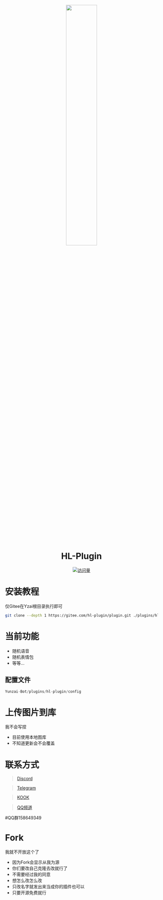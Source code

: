 <p align="center">
  <a href="https://hanxuan.cc/"><img src="https://hanxuan.cc/hero.png" width="45%" /></a>
</p>

<div align="center">

# HL-Plugin

[![访问量](https://profile-counter.glitch.me/hl-Plugin/count.svg)](https://hanxuan.cc/)

</div>

# 安装教程
仅Gitee在Yzai根目录执行即可


``` bash
git clone --depth 1 https://gitee.com/hl-plugin/plugin.git ./plugins/hl-plugin/
```

# 当前功能
- 随机语音
- 随机表情包
- 等等...


## 配置文件
``` js
Yunzai-Bot/plugins/hl-plugin/config
```

# 上传图片到库
我不会写捏
- 目前使用本地图库
- 不知道更新会不会覆盖

# 联系方式
> [Discord](https://discord.gg/a88njEYT)

> [Telegram](https://t.me/zhilaohu114514)

> [KOOK](https://kook.top/pQaB47)

> [QQ频道](https://pd.qq.com/s/8aaab6ipw)

#QQ群158649349

# Fork
我就不开放这个了
- 因为Fork会显示从我为源
- 你们要改自己克隆去改就行了
- 不需要经过我的同意
- 想怎么改怎么改
- 只改名字就发出来当成你的插件也可以
- 只要开源免费就行


